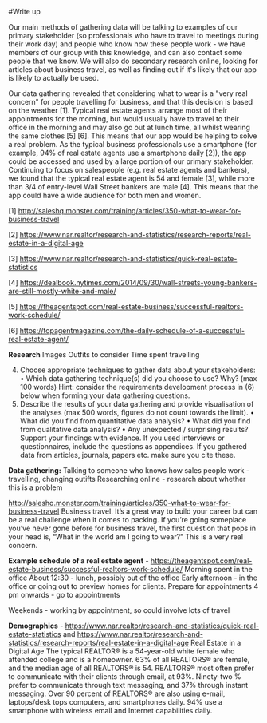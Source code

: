 



#Write up

Our main methods of gathering data will be talking to examples of our primary stakeholder (so professionals who have to travel to meetings during their work day) and people who know how these people work - we have members of our group with this knowledge, and can also contact some people that we know. We will also do secondary research online, looking for articles about business travel, as well as finding out if it's likely that our app is likely to actually be used.


Our data gathering revealed that considering what to wear is a "very real concern" for people travelling for business, and that this decision is based on the weather [1]. Typical real estate agents arrange most of their appointments for the morning, but would usually have to travel to their office in the morning and may also go out at lunch time, all whilst wearing the same clothes [5] [6]. This means that our app would be helping to solve a real problem.
As the typical business professionals use a smartphone (for example, 94% of real estate agents use a smartphone daily [2]), the app could be accessed and used by a large portion of our primary stakeholder.
Continuing to focus on salespeople (e.g. real estate agents and bankers), we found that the typical real estate agent is 54 and female [3], while more than 3/4 of entry-level Wall Street bankers are male [4]. This means that the app could have a wide audience for both men and women.



[1] http://saleshq.monster.com/training/articles/350-what-to-wear-for-business-travel

[2] https://www.nar.realtor/research-and-statistics/research-reports/real-estate-in-a-digital-age

[3] https://www.nar.realtor/research-and-statistics/quick-real-estate-statistics

[4] https://dealbook.nytimes.com/2014/09/30/wall-streets-young-bankers-are-still-mostly-white-and-male/

[5] https://theagentspot.com/real-estate-business/successful-realtors-work-schedule/

[6] https://topagentmagazine.com/the-daily-schedule-of-a-successful-real-estate-agent/









__Research__
Images
Outfits to consider
Time spent travelling


4. Choose appropriate techniques to gather data about your stakeholders:
• Which data gathering technique(s) did you choose to use? Why? (max 100 words)
Hint: consider the requirements development process in (6) below when forming your data
gathering questions.
5. Describe the results of your data gathering and provide visualisation of the analyses (max 500 words,
figures do not count towards the limit).
• What did you find from quantitative data analysis?
• What did you find from qualitative data analysis?
• Any unexpected / surprising results?
Support your findings with evidence.
If you used interviews or questionnaires, include the questions as appendices. If you gathered
data from articles, journals, papers etc. make sure you cite these. 


__Data gathering:__
Talking to someone who knows how sales people work - travelling, changing outifts
Researching online - research about whether this is a problem




http://saleshq.monster.com/training/articles/350-what-to-wear-for-business-travel
Business travel. It’s a great way to build your career but can be a real challenge when it comes to packing. If you’re going someplace you’ve never gone before for business travel, the first question that pops in your head is, “What in the world am I going to wear?”
This is a very real concern.





__Example schedule of a real estate agent__ - https://theagentspot.com/real-estate-business/successful-realtors-work-schedule/
Morning spent in the office
About 12:30 - lunch, possibly out of the office
Early afternoon - in the office or going out to preview homes for clients. Prepare for appointments
4 pm onwards - go to appointments

Weekends - working by appointment, so could involve lots of travel


__Demographics__ - https://www.nar.realtor/research-and-statistics/quick-real-estate-statistics and https://www.nar.realtor/research-and-statistics/research-reports/real-estate-in-a-digital-age
Real Estate in a Digital Age
The typical REALTOR® is a 54-year-old white female who attended college and is a homeowner.
63% of all REALTORS® are female, and the median age of all REALTORS® is 54.
REALTORS® most often prefer to communicate with their clients through email, at 93%. Ninety-two % prefer to communicate through text messaging, and 37% through instant messaging.
Over 90 percent of REALTORS® are also using e-mail, laptops/desk tops computers, and smartphones daily.
94% use a smartphone with wireless email and Internet capabilities daily.
